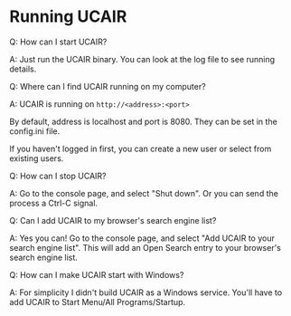 # Running UCAIR #

Q: How can I start UCAIR?

A: Just run the UCAIR binary. You can look at the log file to see running details.

Q: Where can I find UCAIR running on my computer?

A: UCAIR is running on `http://<address>:<port>`

By default, address is localhost and port is 8080. They can be set in the config.ini file.

If you haven't logged in first, you can create a new user or select from existing users.

Q: How can I stop UCAIR?

A: Go to the console page, and select "Shut down". Or you can send the process a Ctrl-C signal.

Q: Can I add UCAIR to my browser's search engine list?

A: Yes you can! Go to the console page, and select "Add UCAIR to your search engine list". This will add an Open Search entry to your browser's search engine list.

Q: How can I make UCAIR start with Windows?

A: For simplicity I didn't build UCAIR as a Windows service. You'll have to add UCAIR to Start Menu/All Programs/Startup.
